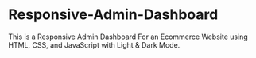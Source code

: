 # Responsive-Admin-Dashboard
This is a Responsive Admin Dashboard For an Ecommerce Website using HTML, CSS, and JavaScript with Light &amp; Dark Mode.
